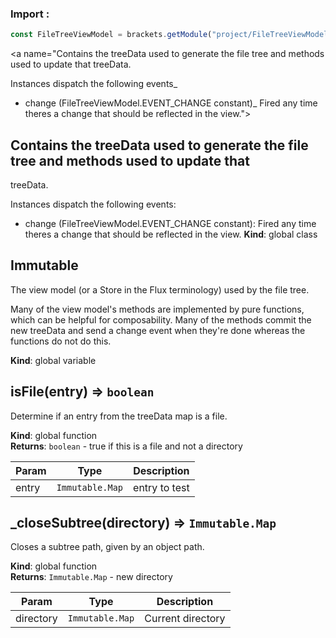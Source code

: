 ### Import :
```js
const FileTreeViewModel = brackets.getModule("project/FileTreeViewModel")
```

<a name="Contains the treeData used to generate the file tree and methods used to update thattreeData.Instances dispatch the following events_- change (FileTreeViewModel.EVENT_CHANGE constant)_ Fired any time theres a change that should be reflected in the view."></a>

## Contains the treeData used to generate the file tree and methods used to update thattreeData.Instances dispatch the following events:- change (FileTreeViewModel.EVENT\_CHANGE constant): Fired any time theres a change that should be reflected in the view.
**Kind**: global class  
<a name="Immutable"></a>

## Immutable
The view model (or a Store in the Flux terminology) used by the file tree.Many of the view model's methods are implemented by pure functions, which can behelpful for composability. Many of the methods commit the new treeData and send achange event when they're done whereas the functions do not do this.

**Kind**: global variable  
<a name="isFile"></a>

## isFile(entry) ⇒ <code>boolean</code>
Determine if an entry from the treeData map is a file.

**Kind**: global function  
**Returns**: <code>boolean</code> - true if this is a file and not a directory  

| Param | Type | Description |
| --- | --- | --- |
| entry | <code>Immutable.Map</code> | entry to test |

<a name="_closeSubtree"></a>

## \_closeSubtree(directory) ⇒ <code>Immutable.Map</code>
Closes a subtree path, given by an object path.

**Kind**: global function  
**Returns**: <code>Immutable.Map</code> - new directory  

| Param | Type | Description |
| --- | --- | --- |
| directory | <code>Immutable.Map</code> | Current directory |

